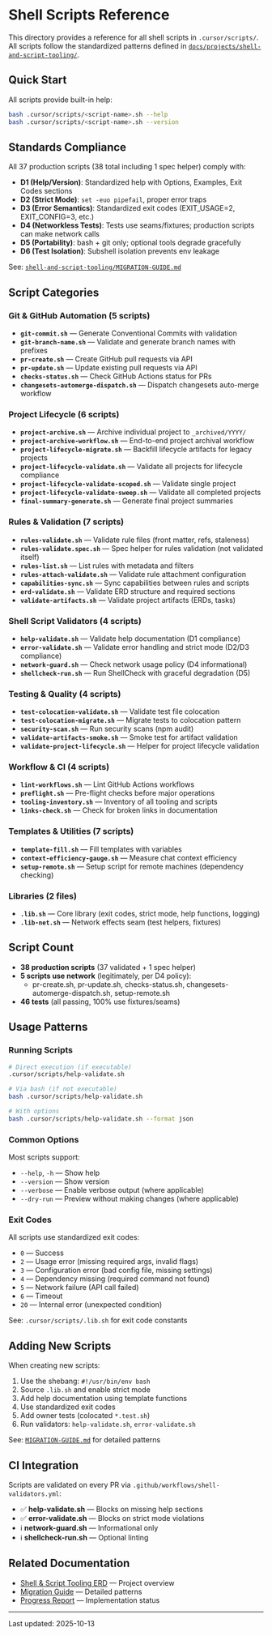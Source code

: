 # Shell Scripts Reference

This directory provides a reference for all shell scripts in `.cursor/scripts/`. All scripts follow the standardized patterns defined in [`docs/projects/shell-and-script-tooling/`](../projects/shell-and-script-tooling/).

## Quick Start

All scripts provide built-in help:

```bash
bash .cursor/scripts/<script-name>.sh --help
bash .cursor/scripts/<script-name>.sh --version
```

## Standards Compliance

All 37 production scripts (38 total including 1 spec helper) comply with:

- **D1 (Help/Version)**: Standardized help with Options, Examples, Exit Codes sections
- **D2 (Strict Mode)**: `set -euo pipefail`, proper error traps
- **D3 (Error Semantics)**: Standardized exit codes (EXIT_USAGE=2, EXIT_CONFIG=3, etc.)
- **D4 (Networkless Tests)**: Tests use seams/fixtures; production scripts can make network calls
- **D5 (Portability)**: bash + git only; optional tools degrade gracefully
- **D6 (Test Isolation)**: Subshell isolation prevents env leakage

See: [`shell-and-script-tooling/MIGRATION-GUIDE.md`](../projects/shell-and-script-tooling/MIGRATION-GUIDE.md)

## Script Categories

### Git & GitHub Automation (5 scripts)

- **`git-commit.sh`** — Generate Conventional Commits with validation
- **`git-branch-name.sh`** — Validate and generate branch names with prefixes
- **`pr-create.sh`** — Create GitHub pull requests via API
- **`pr-update.sh`** — Update existing pull requests via API
- **`checks-status.sh`** — Check GitHub Actions status for PRs
- **`changesets-automerge-dispatch.sh`** — Dispatch changesets auto-merge workflow

### Project Lifecycle (6 scripts)

- **`project-archive.sh`** — Archive individual project to `_archived/YYYY/`
- **`project-archive-workflow.sh`** — End-to-end project archival workflow
- **`project-lifecycle-migrate.sh`** — Backfill lifecycle artifacts for legacy projects
- **`project-lifecycle-validate.sh`** — Validate all projects for lifecycle compliance
- **`project-lifecycle-validate-scoped.sh`** — Validate single project
- **`project-lifecycle-validate-sweep.sh`** — Validate all completed projects
- **`final-summary-generate.sh`** — Generate final project summaries

### Rules & Validation (7 scripts)

- **`rules-validate.sh`** — Validate rule files (front matter, refs, staleness)
- **`rules-validate.spec.sh`** — Spec helper for rules validation (not validated itself)
- **`rules-list.sh`** — List rules with metadata and filters
- **`rules-attach-validate.sh`** — Validate rule attachment configuration
- **`capabilities-sync.sh`** — Sync capabilities between rules and scripts
- **`erd-validate.sh`** — Validate ERD structure and required sections
- **`validate-artifacts.sh`** — Validate project artifacts (ERDs, tasks)

### Shell Script Validators (4 scripts)

- **`help-validate.sh`** — Validate help documentation (D1 compliance)
- **`error-validate.sh`** — Validate error handling and strict mode (D2/D3 compliance)
- **`network-guard.sh`** — Check network usage policy (D4 informational)
- **`shellcheck-run.sh`** — Run ShellCheck with graceful degradation (D5)

### Testing & Quality (4 scripts)

- **`test-colocation-validate.sh`** — Validate test file colocation
- **`test-colocation-migrate.sh`** — Migrate tests to colocation pattern
- **`security-scan.sh`** — Run security scans (npm audit)
- **`validate-artifacts-smoke.sh`** — Smoke test for artifact validation
- **`validate-project-lifecycle.sh`** — Helper for project lifecycle validation

### Workflow & CI (4 scripts)

- **`lint-workflows.sh`** — Lint GitHub Actions workflows
- **`preflight.sh`** — Pre-flight checks before major operations
- **`tooling-inventory.sh`** — Inventory of all tooling and scripts
- **`links-check.sh`** — Check for broken links in documentation

### Templates & Utilities (7 scripts)

- **`template-fill.sh`** — Fill templates with variables
- **`context-efficiency-gauge.sh`** — Measure chat context efficiency
- **`setup-remote.sh`** — Setup script for remote machines (dependency checking)

### Libraries (2 files)

- **`.lib.sh`** — Core library (exit codes, strict mode, help functions, logging)
- **`.lib-net.sh`** — Network effects seam (test helpers, fixtures)

## Script Count

- **38 production scripts** (37 validated + 1 spec helper)
- **5 scripts use network** (legitimately, per D4 policy):
  - pr-create.sh, pr-update.sh, checks-status.sh, changesets-automerge-dispatch.sh, setup-remote.sh
- **46 tests** (all passing, 100% use fixtures/seams)

## Usage Patterns

### Running Scripts

```bash
# Direct execution (if executable)
.cursor/scripts/help-validate.sh

# Via bash (if not executable)
bash .cursor/scripts/help-validate.sh

# With options
bash .cursor/scripts/help-validate.sh --format json
```

### Common Options

Most scripts support:

- `--help`, `-h` — Show help
- `--version` — Show version
- `--verbose` — Enable verbose output (where applicable)
- `--dry-run` — Preview without making changes (where applicable)

### Exit Codes

All scripts use standardized exit codes:

- `0` — Success
- `2` — Usage error (missing required args, invalid flags)
- `3` — Configuration error (bad config file, missing settings)
- `4` — Dependency missing (required command not found)
- `5` — Network failure (API call failed)
- `6` — Timeout
- `20` — Internal error (unexpected condition)

See: `.cursor/scripts/.lib.sh` for exit code constants

## Adding New Scripts

When creating new scripts:

1. Use the shebang: `#!/usr/bin/env bash`
2. Source `.lib.sh` and enable strict mode
3. Add help documentation using template functions
4. Use standardized exit codes
5. Add owner tests (colocated `*.test.sh`)
6. Run validators: `help-validate.sh`, `error-validate.sh`

See: [`MIGRATION-GUIDE.md`](../projects/shell-and-script-tooling/MIGRATION-GUIDE.md) for detailed patterns

## CI Integration

Scripts are validated on every PR via `.github/workflows/shell-validators.yml`:

- ✅ **help-validate.sh** — Blocks on missing help sections
- ✅ **error-validate.sh** — Blocks on strict mode violations
- ℹ️ **network-guard.sh** — Informational only
- ℹ️ **shellcheck-run.sh** — Optional linting

## Related Documentation

- [Shell & Script Tooling ERD](../projects/shell-and-script-tooling/erd.md) — Project overview
- [Migration Guide](../projects/shell-and-script-tooling/MIGRATION-GUIDE.md) — Detailed patterns
- [Progress Report](../projects/shell-and-script-tooling/PROGRESS.md) — Implementation status

---

Last updated: 2025-10-13
